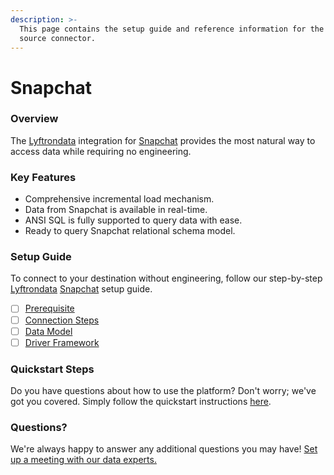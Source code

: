 ```yaml
---
description: >-
  This page contains the setup guide and reference information for the Snapchat
  source connector.
---
```


# Snapchat

### Overview

The [Lyftrondata](https://www.lyftrondata.com/) integration for [Snapchat](None/) provides the most natural way to access data while requiring no engineering.

### Key Features

* Comprehensive incremental load mechanism.
* Data from Snapchat is available in real-time.
* ANSI SQL is fully supported to query data with ease.
* Ready to query Snapchat relational schema model.

### Setup Guide

To connect to your destination without engineering, follow our step-by-step [Lyftrondata](https://www.lyftrondata.com/) [Snapchat](None/) setup guide.

* [ ] [Prerequisite](prerequisite.md)
* [ ] [Connection Steps](connection-steps.md)
* [ ] [Data Model](data-model/erd.md)
* [ ] [Driver Framework](driver-framework/)

### Quickstart Steps

Do you have questions about how to use the platform? Don't worry; we've got you covered. Simply follow the quickstart instructions [here](../../).

### Questions? <a href="#questions" id="questions"></a>

We're always happy to answer any additional questions you may have! [Set up a meeting with our data experts.](https://www.lyftrondata.com/book-a-meeting/)
